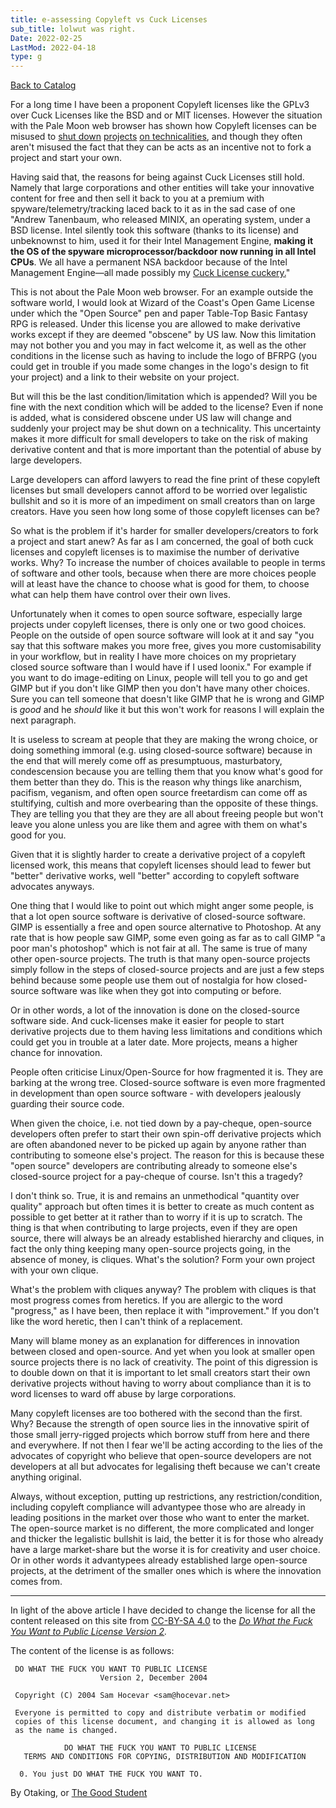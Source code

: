 ```yaml
---
title: e-assessing Copyleft vs Cuck Licenses
sub_title: lolwut was right.
Date: 2022-02-25
LastMod: 2022-04-18
type: g
---
```


[Back to Catalog](/)

For a long time I have been a proponent Copyleft licenses like the GPLv3 over Cuck Licenses like the BSD and or MIT licenses. However the situation with the Pale Moon web browser has shown how Copyleft licenses can be misused to [shut down](https://old.reddit.com/r/palemoon/comments/pexate/pale_moon_developers_abuse_mozilla_public_license/) [projects](https://github.com/jasperla/openbsd-wip/issues/86) [on technicalities](https://old.reddit.com/r/palemoon/comments/qdic88/male_poon_dmca_takedown/), and though they often aren't misused the fact that they can be acts as an incentive not to fork a project and start your own.

Having said that, the reasons for being against Cuck Licenses still hold. Namely that large corporations and other entities will take your innovative content for free and then sell it back to you at a premium with spyware/telemetry/tracking laced back to it as in the sad case of one "Andrew Tanenbaum, who released MINIX, an operating system, under a BSD license. Intel silently took this software (thanks to its license) and unbeknownst to him, used it for their Intel Management Engine, **making it the OS of the spyware microprocessor/backdoor now running in all Intel CPUs**. We all have a permanent NSA backdoor because of the Intel Management Engine—all made possibly my [Cuck License cuckery.](https://lukesmith.xyz/articles/why-i-use-the-gpl-and-not-cuck-licenses#)"

This is not about the Pale Moon web browser. For an example outside the software world, I would look at Wizard of the Coast's Open Game License under which the "Open Source" pen and paper Table-Top Basic Fantasy RPG is released. Under this license you are allowed to make derivative works except if they are deemed "obscene" by US law. Now this limitation may not bother you and you may in fact welcome it, as well as the other conditions in the license such as having to include the logo of BFRPG (you could get in trouble if you made some changes in the logo's design to fit your project) and a link to their website on your project.

But will this be the last condition/limitation which is appended? Will you be fine with the next condition which will be added to the license? Even if none is added, what is considered obscene under US law will change and suddenly your project may be shut down on a technicality. This uncertainty makes it more difficult for small developers to take on the risk of making derivative content and that is more important than the potential of abuse by large developers.

Large developers can afford lawyers to read the fine print of these copyleft licenses but small developers cannot afford to be worried over legalistic bullshit and so it is more of an impediment on small creators than on large creators. Have you seen how long some of those copyleft licenses can be?

So what is the problem if it's harder for smaller developers/creators to fork a project and start anew? As far as I am concerned, the goal of both cuck licenses and copyleft licenses is to maximise the number of derivative works. Why? To increase the number of choices available to people in terms of software and other tools, because when there are more choices people will at least have the chance to choose what is good for them, to choose what can help them have control over their own lives.

Unfortunately when it comes to open source software, especially large projects under copyleft licenses, there is only one or two good choices. People on the outside of open source software will look at it and say "you say that this software makes you more free, gives you more customisability in your workflow, but in reality I have more choices on my proprietary closed source software than I would have if I used loonix." For example if you want to do image-editing on Linux, people will tell you to go and get GIMP but if you don't like GIMP then you don't have many other choices. Sure you can tell someone that doesn't like GIMP that he is wrong and GIMP is _good_ and he _should_ like it but this won't work for reasons I will explain the next paragraph.

It is useless to scream at people that they are making the wrong choice, or doing something immoral (e.g. using closed-source software) because in the end that will merely come off as presumptuous, masturbatory, condescension because you are telling them that you know what's good for them better than they do. This is the reason why things like anarchism, pacifism, veganism, and often open source freetardism can come off as stultifying, cultish and more overbearing than the opposite of these things. They are telling you that they are they are all about freeing people but won't leave you alone unless you are like them and agree with them on what's good for you.

Given that it is slightly harder to create a derivative project of a copyleft licensed work, this means that copyleft licenses should lead to fewer but "better" derivative works, well "better" according to copyleft software advocates anyways.

One thing that I would like to point out which might anger some people, is that a lot open source software is derivative of closed-source software. GIMP is essentially a free and open source alternative to Photoshop. At any rate that is how people saw GIMP, some even going as far as to call GIMP "a poor man's photoshop" which is not fair at all. The same is true of many other open-source projects. The truth is that many open-source projects simply follow in the steps of closed-source projects and are just a few steps behind because some people use them out of nostalgia for how closed-source software was like when they got into computing or before.

Or in other words, a lot of the innovation is done on the closed-source software side. And cuck-licenses make it easier for people to start derivative projects due to them having less limitations and conditions which could get you in trouble at a later date. More projects, means a higher chance for innovation.

People often criticise Linux/Open-Source for how fragmented it is. They are barking at the wrong tree. Closed-source software is even more fragmented in development than open source software - with developers jealously guarding their source code.

When given the choice, i.e. not tied down by a pay-cheque, open-source developers often prefer to start their own spin-off derivative projects which are often abandoned never to be picked up again by anyone rather than contributing to someone else's project. The reason for this is because these "open source" developers are contributing already to someone else's closed-source project for a pay-cheque of course. Isn't this a tragedy?

I don't think so. True, it is and remains an unmethodical "quantity over quality" approach but often times it is better to create as much content as possible to get better at it rather than to worry if it is up to scratch. The thing is that when contributing to large projects, even if they are open source, there will always be an already established hierarchy and cliques, in fact the only thing keeping many open-source projects going, in the absence of money, is cliques. What's the solution? Form your own project with your own clique.

What's the problem with cliques anyway? The problem with cliques is that most progress comes from heretics. If you are allergic to the word "progress," as I have been, then replace it with "improvement." If you don't like the word heretic, then I can't think of a replacement.

Many will blame money as an explanation for differences in innovation between closed and open-source. And yet when you look at smaller open source projects there is no lack of creativity. The point of this digression is to double down on that it is important to let small creators start their own derivative projects without having to worry about compliance than it is to word licenses to ward off abuse by large corporations.

Many copyleft licenses are too bothered with the second than the first. Why? Because the strength of open source lies in the innovative spirit of those small jerry-rigged projects which borrow stuff from here and there and everywhere. If not then I fear we'll be acting according to the lies of the advocates of copyright who believe that open-source developers are not developers at all but advocates for legalising theft because we can't create anything original.

Always, without exception, putting up restrictions, any restriction/condition, including copyleft compliance will advantypee those who are already in leading positions in the market over those who want to enter the market. The open-source market is no different, the more complicated and longer and thicker the legalistic bullshit is laid, the better it is for those who already have a large market-share but the worse it is for creativity and user choice. Or in other words it advantypees already established large open-source projects, at the detriment of the smaller ones which is where the innovation comes from.

---

In light of the above article I have decided to change the license for all the content released on this site from [CC-BY-SA 4.0](https://creativecommons.org/licenses/by-sa/4.0/) to the _[Do What the Fuck You Want to Public License Version 2](http://www.wtfpl.net/about/)._

The content of the license is as follows:

```
 DO WHAT THE FUCK YOU WANT TO PUBLIC LICENSE
                    Version 2, December 2004

 Copyright (C) 2004 Sam Hocevar <sam@hocevar.net>

 Everyone is permitted to copy and distribute verbatim or modified
 copies of this license document, and changing it is allowed as long
 as the name is changed.

            DO WHAT THE FUCK YOU WANT TO PUBLIC LICENSE
   TERMS AND CONDITIONS FOR COPYING, DISTRIBUTION AND MODIFICATION

  0. You just DO WHAT THE FUCK YOU WANT TO.
```

By Otaking, or [The Good Student](https://www.youtube.com/channel/UCA4gWcOoz_FXrtTEemTOtfw?view_as=subscriber/videos)
